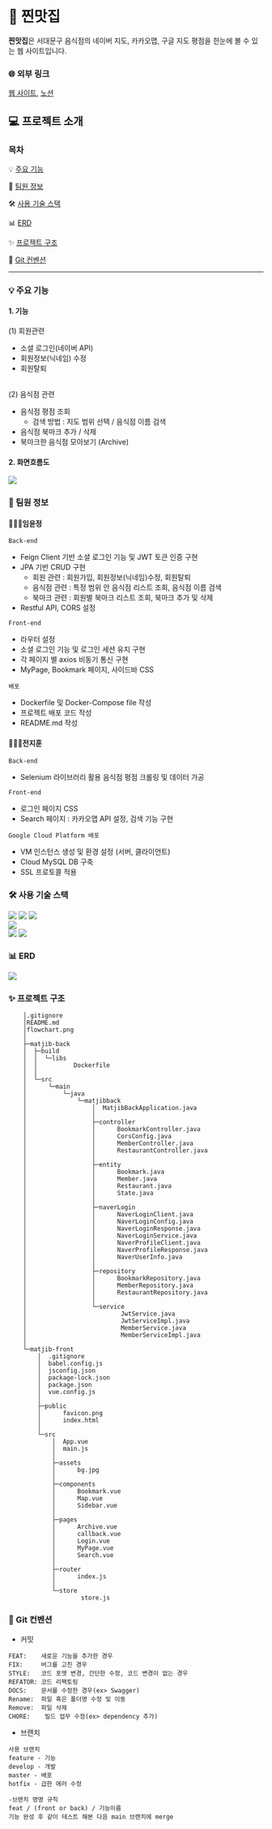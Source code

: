 # 🍴 찐맛집

**찐맛집**은 서대문구 음식점의 네이버 지도, 카카오맵, 구글 지도 평점을 한눈에 볼 수 있는 웹 사이트입니다.

### 🌐 외부 링크

[웹 사이트](https://jjuniv.site), [노션](https://animated-index-cb7.notion.site/b5732366cf934f83b4d9e11024ab3cd9)

## 💻 프로젝트 소개

### 목차 

💡 [주요 기능](#💡-주요-기능)

👥 [팀원 정보](#👥-팀원-정보)

🛠️ [사용 기술 스택](#🛠️-사용-기술-스택)

📊 [ERD](#📊-erd)

✨ [프로젝트 구조](#✨-프로젝트-구조) 

📌 [Git 컨벤션](#📌-git-컨벤션)

***

### 💡 주요 기능

#### 1. 기능

(1) 회원관련

- 소셜 로그인(네이버 API)
- 회원정보(닉네임) 수정
- 회원탈퇴 <br><br>

(2) 음식점 관련

- 음식점 평점 조회
  - 검색 방법 : 지도 범위 선택 / 음식점 이름 검색
- 음식점 북마크 추가 / 삭제
- 북마크한 음식점 모아보기 (Archive)


#### 2. 화면흐름도

  <img src="./flowchart.png"> 


### 👥 팀원 정보 

#### 👩🏻‍💻임윤정

  `Back-end`
  - Feign Client 기반 소셜 로그인 기능 및 JWT 토큰 인증 구현
  - JPA 기반 CRUD 구현
    - 회원 관련 : 회원가입, 회원정보(닉네임)수정, 회원탈퇴
    - 음식점 관련 : 특정 범위 안 음식점 리스트 조회, 음식점 이름 검색
    - 북마크 관련 : 회원별 북마크 리스트 조회, 북마크 추가 및 삭제
  - Restful API, CORS 설정
  
  `Front-end`
  - 라우터 설정
  - 소셜 로그인 기능 및 로그인 세션 유지 구현
  - 각 페이지 별 axios 비동기 통신 구현 
  - MyPage, Bookmark 페이지, 사이드바 CSS 

  `배포`
  - Dockerfile 및 Docker-Compose file 작성
  - 프로젝트 배포 코드 작성
  - README.md 작성

#### 👨🏻‍💻전지훈

  `Back-end`
  - Selenium 라이브러리 활용 음식점 평점 크롤링 및 데이터 가공
  
   `Front-end`
  - 로그인 페이지 CSS
  - Search 페이지 : 카카오맵 API 설정, 검색 기능 구현
  
  `Google Cloud Platform 배포`
  - VM 인스턴스 생성 및 환경 설정 (서버, 클라이언트)
  - Cloud MySQL DB 구축
  - SSL 프로토콜 적용

### 🛠️ 사용 기술 스택 

<p align="center">
<div> 
  <img src="https://img.shields.io/badge/vue.js-FF9E0F?style=for-the-badge&logo=vue.js&logoColor=white"> 
  <img src="https://img.shields.io/badge/java-007396?style=for-the-badge&logo=java&logoColor=white"> 
  <img src="https://img.shields.io/badge/spring-6DB33F?style=for-the-badge&logo=spring&logoColor=white">
</div><div>
  <img src="https://img.shields.io/badge/mysql-2496ED?style=for-the-badge&logo=mysql&logoColor=white">
</div><div>
  <img src="https://img.shields.io/badge/docker-4479A1?style=for-the-badge&logo=docker&logoColor=white"> 
  <img src="https://img.shields.io/badge/googlecloud-4285F4?style=for-the-badge&logo=googlecloud&logoColor=white"> 
</div>
</p>

### 📊 ERD 

<img src="https://user-images.githubusercontent.com/64455378/230868874-daa7fdb4-f8a0-41ca-ae20-460ed059272e.JPG">

### ✨ 프로젝트 구조 

```
    │.gitignore
    │README.md
    │flowchart.png
    │
    ├─matjib-back
    │  ├─build
    │  │  └─libs
    │  │          Dockerfile
    │  │
    │  └─src
    │      └─main
    │          └─java
    │              └─matjibback
    │                  │  MatjibBackApplication.java
    │                  │
    │                  ├─controller
    │                  │      BookmarkController.java
    │                  │      CorsConfig.java
    │                  │      MemberController.java
    │                  │      RestaurantController.java
    │                  │
    │                  ├─entity
    │                  │      Bookmark.java
    │                  │      Member.java
    │                  │      Restaurant.java
    │                  │      State.java
    │                  │
    │                  ├─naverLogin
    │                  │      NaverLoginClient.java
    │                  │      NaverLoginConfig.java
    │                  │      NaverLoginResponse.java
    │                  │      NaverLoginService.java
    │                  │      NaverProfileClient.java
    │                  │      NaverProfileResponse.java
    │                  │      NaverUserInfo.java
    │                  │
    │                  ├─repository
    │                  │      BookmarkRepository.java
    │                  │      MemberRepository.java
    │                  │      RestaurantRepository.java
    │                  │
    │                  └─service
    │                          JwtService.java
    │                          JwtServiceImpl.java
    │                          MemberService.java
    │                          MemberServiceImpl.java
    │
    └─matjib-front
        │  .gitignore
        │  babel.config.js
        │  jsconfig.json
        │  package-lock.json
        │  package.json
        │  vue.config.js
        │
        ├─public
        │      favicon.png
        │      index.html
        │
        └─src
            │  App.vue
            │  main.js
            │
            ├─assets
            │      bg.jpg
            │
            ├─components
            │      Bookmark.vue
            │      Map.vue
            │      Sidebar.vue
            │
            ├─pages
            │      Archive.vue
            │      callback.vue
            │      Login.vue
            │      MyPage.vue
            │      Search.vue
            │
            ├─router
            │      index.js
            │
            └─store
                    store.js
```

### 📌 Git 컨벤션 

- 커밋
```
FEAT:    새로운 기능을 추가한 경우
FIX:     버그를 고친 경우
STYLE:   코드 포맷 변경, 간단한 수정, 코드 변경이 없는 경우
REFATOR: 코드 리팩토링
DOCS:    문서를 수정한 경우(ex> Swagger)
Rename:  파일 혹은 폴더명 수정 및 이동
Remove:  파일 삭제
CHORE:    빌드 업무 수정(ex> dependency 추가)
```

- 브랜치

```
사용 브랜치
feature - 기능
develop - 개발
master - 배포
hotfix - 급한 에러 수정

-브랜치 명명 규칙
feat / (front or back) / 기능이름
기능 완성 후 같이 테스트 해본 다음 main 브랜치에 merge
```